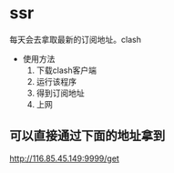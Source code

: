 # ssr
每天会去拿取最新的订阅地址。clash
- 使用方法
    1. 下载clash客户端
    2. 运行该程序
    3. 得到订阅地址
    4. 上网
    
## 可以直接通过下面的地址拿到

http://116.85.45.149:9999/get

